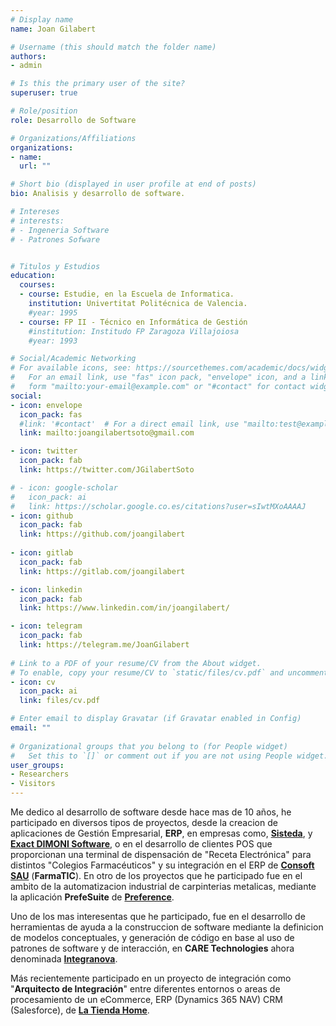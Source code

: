 ```yaml
---
# Display name
name: Joan Gilabert

# Username (this should match the folder name)
authors:
- admin

# Is this the primary user of the site?
superuser: true

# Role/position
role: Desarrollo de Software

# Organizations/Affiliations
organizations:
- name: 
  url: ""

# Short bio (displayed in user profile at end of posts)
bio: Analisis y desarrollo de software.

# Intereses 
# interests:
# - Ingeneria Software
# - Patrones Sofware


# Titulos y Estudios
education:
  courses:
  - course: Estudie, en la Escuela de Informatica.
    institution: Univertitat Politécnica de Valencia.
    #year: 1995  
  - course: FP II - Técnico en Informática de Gestión
    #institution: Institudo FP Zaragoza Villajoiosa
    #year: 1993

# Social/Academic Networking
# For available icons, see: https://sourcethemes.com/academic/docs/widgets/#icons
#   For an email link, use "fas" icon pack, "envelope" icon, and a link in the
#   form "mailto:your-email@example.com" or "#contact" for contact widget.
social:
- icon: envelope
  icon_pack: fas
  #link: '#contact'  # For a direct email link, use "mailto:test@example.org".
  link: mailto:joangilabertsoto@gmail.com

- icon: twitter
  icon_pack: fab
  link: https://twitter.com/JGilabertSoto

# - icon: google-scholar
#   icon_pack: ai
#   link: https://scholar.google.co.es/citations?user=sIwtMXoAAAAJ
- icon: github
  icon_pack: fab
  link: https://github.com/joangilabert
  
- icon: gitlab
  icon_pack: fab
  link: https://gitlab.com/joangilabert

- icon: linkedin
  icon_pack: fab
  link: https://www.linkedin.com/in/joangilabert/

- icon: telegram
  icon_pack: fab
  link: https://telegram.me/JoanGilabert
  
# Link to a PDF of your resume/CV from the About widget.
# To enable, copy your resume/CV to `static/files/cv.pdf` and uncomment the lines below.  
- icon: cv
  icon_pack: ai
  link: files/cv.pdf

# Enter email to display Gravatar (if Gravatar enabled in Config)
email: ""
  
# Organizational groups that you belong to (for People widget)
#   Set this to `[]` or comment out if you are not using People widget.  
user_groups:
- Researchers
- Visitors
---
```


Me dedico al desarrollo de software desde hace mas de 10 años, he participado en diversos tipos de proyectos, desde la creacion de aplicaciones de Gestión Empresarial, **ERP**, en empresas como, [**Sisteda**](https://www.sisteda.com/), y [**Exact DIMONI Software**](https://www.exact.com/es/software/tecnologia/erp-pyme/), o en el desarrollo de clientes POS que proporcionan una terminal de dispensación de "Receta Electrónica" para distintos "Colegios Farmacéuticos" y su integración en el ERP de [**Consoft SAU**](https://www2.consoft.es/) (**FarmaTIC**). 
En otro de los proyectos que he participado fue en el ambito de la automatizacion industrial de carpinterias metalicas, mediante la aplicación **PrefeSuite** de [**Preference**](https://www.preference.es).

Uno de los mas interesentas que he participado, fue en el desarrollo de herramientas de ayuda a la construccion de software mediante la definicion de modelos conceptuales, y generación de código en base al uso de patrones de software y de interacción, en **CARE Technologies** ahora denominada [**Integranova**](https://www.integranova.com). 

Más recientemente participado en un proyecto de integración como "**Arquitecto de Integración**" entre diferentes entornos o areas de procesamiento de un eCommerce, ERP (Dynamics 365 NAV) CRM (Salesforce), de  [**La Tienda Home**](https://www.latiendahome.com/).



